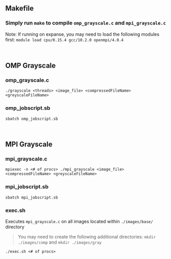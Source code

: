 ## Makefile
### Simply run `make` to compile `omp_grayscale.c` and `mpi_grayscale.c`

Note: If running on expanse, you may need to load the following modules first: `module load cpu/0.15.4 gcc/10.2.0 openmpi/4.0.4`


&nbsp;  

## OMP Grayscale
### omp_grayscale.c
`./grayscale <threads> <image_file> <compressedFileName> <greyscaleFileName>`
  
  
### omp_jobscript.sb
`sbatch omp_jobscript.sb`

&nbsp;  

## MPI Grayscale
### mpi_grayscale.c
`mpiexec -n <# of procs> ./mpi_grayscale <image_file> <compressedFileName> <greyscaleFileName>`
  
  
### mpi_jobscript.sb
`sbatch mpi_jobscript.sb`

### exec.sh
Executes `mpi_grayscale.c` on all images located within `./images/base/` directory
> You may need to create the following additional directories: `mkdir ./images/comp` and `mkdir ./images/gray`

`./exec.sh <# of procs>`


